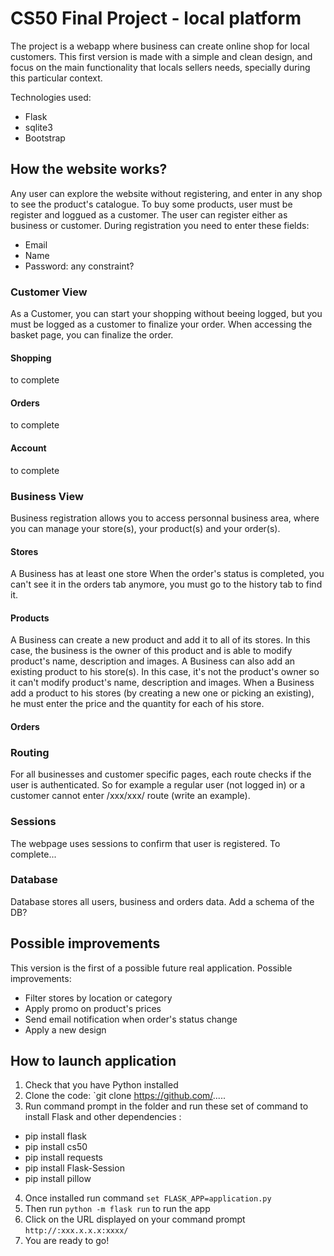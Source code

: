 # CS50 Final Project - local platform

The project is a webapp where business can create online shop for local customers.
This first version is made with a simple and clean design, and focus on the main functionality that locals sellers needs, specially during this particular context.


Technologies used:

- Flask
- sqlite3
- Bootstrap

## How the website works?

Any user can explore the website without registering, and enter in any shop to see the product's catalogue.
To buy some products, user must be register and loggued as a customer.
The user can register either as business or customer. During registration you need to enter these fields:

- Email
- Name
- Password: any constraint?


### Customer View

As a Customer, you can start your shopping without beeing logged, but you must be logged as a customer to finalize your order.
When accessing the basket page, you can finalize the order.

#### Shopping
to complete

#### Orders
to complete

#### Account
to complete

### Business View

Business registration allows you to access personnal business area, where you can manage your store(s), your product(s) and your order(s).

#### Stores
A Business has at least one store
When the order's status is completed, you can't see it in the orders tab anymore, you must go to the history tab to find it.

#### Products
A Business can create a new product and add it to all of its stores. In this case, the business is the owner of this product and is able to modify product's name, description and images.
A Business can also add an existing product to his store(s). In this case, it's not the product's owner so it can't modify product's name, description and images.
When a Business add a product to his stores (by creating a new one or picking an existing), he must enter the price and the quantity for each of his store.

#### Orders

### Routing

For all businesses and customer specific pages, each route checks if the user is authenticated. 
So for example a regular user (not logged in) or a customer cannot enter /xxx/xxx/ route (write an example). 

### Sessions

The webpage uses sessions to confirm that user is registered. 
To complete...

### Database

Database stores all users, business and orders data. 
Add a schema of the DB?

## Possible improvements

This version is the first of a possible future real application. Possible improvements:

- Filter stores by location or category
- Apply promo on product's prices
- Send email notification when order's status change
- Apply a new design

## How to launch application

1. Check that you have Python installed
2. Clone the code: `git clone https://github.com/.....
3. Run command prompt in the folder and run these set of command to install Flask and other dependencies :
- pip install flask 
- pip install cs50  
- pip install requests 
- pip install Flask-Session 
- pip install pillow 
4. Once installed run command `set FLASK_APP=application.py`
5. Then run `python -m flask run` to run the app
5. Click on the URL displayed on your command prompt `http://:xxx.x.x.x:xxxx/`
6. You are ready to go!

